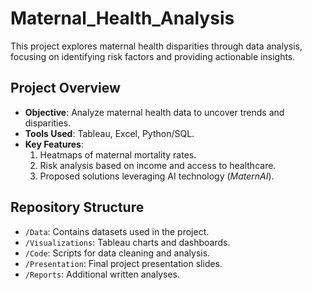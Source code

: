 # Maternal_Health_Analysis
This project explores maternal health disparities through data analysis, focusing on identifying risk factors and providing actionable insights.  
## Project Overview  
- **Objective**: Analyze maternal health data to uncover trends and disparities.  
- **Tools Used**: Tableau, Excel, Python/SQL.  
- **Key Features**:  
  1. Heatmaps of maternal mortality rates.  
  2. Risk analysis based on income and access to healthcare.  
  3. Proposed solutions leveraging AI technology (*MaternAI*).
## Repository Structure  
- `/Data`: Contains datasets used in the project.  
- `/Visualizations`: Tableau charts and dashboards.  
- `/Code`: Scripts for data cleaning and analysis.  
- `/Presentation`: Final project presentation slides.  
- `/Reports`: Additional written analyses. 

